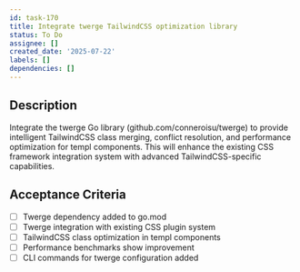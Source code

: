 ```yaml
---
id: task-170
title: Integrate twerge TailwindCSS optimization library
status: To Do
assignee: []
created_date: '2025-07-22'
labels: []
dependencies: []
---
```


## Description

Integrate the twerge Go library (github.com/conneroisu/twerge) to provide intelligent TailwindCSS class merging, conflict resolution, and performance optimization for templ components. This will enhance the existing CSS framework integration system with advanced TailwindCSS-specific capabilities.

## Acceptance Criteria

- [ ] Twerge dependency added to go.mod
- [ ] Twerge integration with existing CSS plugin system
- [ ] TailwindCSS class optimization in templ components
- [ ] Performance benchmarks show improvement
- [ ] CLI commands for twerge configuration added
